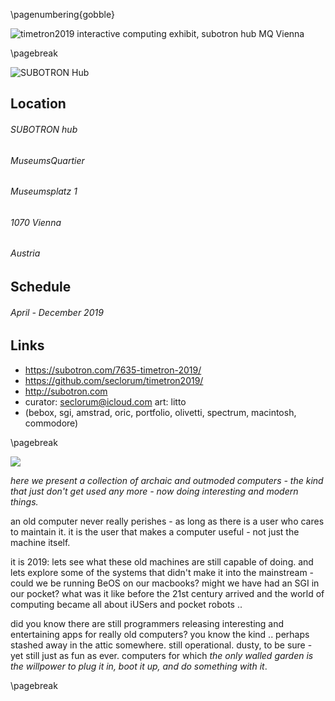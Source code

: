 
\pagenumbering{gobble}

[timetron2019logo]: https://github.com/seclorum/timetron2019/raw/master/Logo/pngs/LogoJV_BO_1.png 
[flyer]:https://github.com/seclorum/timetron2019/raw/master/flyer.jpg "timetron2019 interactive computing exhibit, subotron hub MQ Vienna"
[subotronhub]: https://subotron.com/wp-content/themes/subotron1202/images/subotron_logo-2017.png "SUBOTRON Hub"

![][flyer]

\pagebreak

![][subotronhub]

## Location
###### SUBOTRON hub
###### MuseumsQuartier
###### Museumsplatz 1
###### 1070 Vienna
###### Austria
## Schedule
###### April - December 2019
## Links
* https://subotron.com/7635-timetron-2019/
* https://github.com/seclorum/timetron2019/
* http://subotron.com
* curator: seclorum@icloud.com art: litto
* (bebox, sgi, amstrad, oric, portfolio, olivetti, spectrum, macintosh, commodore)

\pagebreak

![][timetron2019logo]

*here we present a collection of archaic and outmoded computers - the kind that just don't get used any more - now doing interesting and modern things.*

an old computer never really perishes - as long as there is a user who cares to maintain it. it is the user that makes a computer useful - not just the machine itself.

it is 2019: lets see what these old machines are still capable of doing.  and lets explore some of the systems that didn't make it into the mainstream - could we be running BeOS on our macbooks?  might we have had an SGI in our pocket? what was it like before the 21st century arrived and the world of computing became all about iUSers and pocket robots ..

did you know there are still programmers releasing interesting and entertaining apps for really old computers? you know the kind .. perhaps stashed away in the attic somewhere. still operational.  dusty, to be sure - yet still just as fun as ever.  computers for which *the only walled garden is the willpower to plug it in, boot it up, and do something with it*. 

\pagebreak
